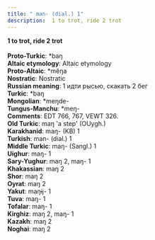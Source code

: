 ```yaml
---
title: " man- (dial.) 1"
description:  1 to trot, ride 2 trot
---
```

<p data-pagefind-weight="0.5">
<strong> 1 to trot, ride 2 trot</strong><br><br>
<strong>Proto-Turkic</strong>:  *baŋ<br>
<strong>Altaic etymology</strong>:  Altaic etymology<br>
<strong> Proto-Altaic</strong>:  *mĕŋa<br>
<strong>Nostratic</strong>:  Nostratic<br>
<strong>Russian meaning</strong>:  1 идти рысью, скакать 2 бег<br>
<strong>Turkic</strong>:  *baŋ<br>
<strong>Mongolian</strong>:  *meŋde-<br>
<strong>Tungus-Manchu</strong>:  *meŋ-<br>
<strong>Comments</strong>:  EDT 766, 767, VEWT 326.<br>
<strong>Old Turkic</strong>:  maŋ 'a step' (OUygh.)<br>
<strong>Karakhanid</strong>:  maŋ- (KB) 1<br>
<strong>Turkish</strong>:  man- (dial.) 1<br>
<strong>Middle Turkic</strong>:  maŋ- (Sangl.) 1<br>
<strong>Uighur</strong>:  maŋ- 1<br>
<strong>Sary-Yughur</strong>:  maŋ 2, maŋ- 1<br>
<strong>Khakassian</strong>:  maŋ 2<br>
<strong>Shor</strong>:  maŋ 2<br>
<strong>Oyrat</strong>:  maŋ 2<br>
<strong>Yakut</strong>:  maŋɨj- 1<br>
<strong>Tuva</strong>:  maŋ- 1<br>
<strong>Tofalar</strong>:  maŋ- 1<br>
<strong>Kirghiz</strong>:  maŋ 2, maŋ- 1<br>
<strong>Kazakh</strong>:  maŋ 2<br>
<strong>Noghai</strong>:  maŋ 2<br>

</p>
